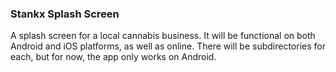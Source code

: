 ### Stankx Splash Screen

A splash screen for a local cannabis business.  It will be functional on both Android and iOS platforms, as well as online. There will be subdirectories for each, but for now, the app only works on Android.
